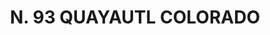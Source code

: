 ---
title: "N. 93 QUAYAUTL COLORADO"
plant-name: "N. 93"
plant-number: "093"
plant-img1: "/assets/img/plant093_verso.jpg"
plant-img2: "/assets/img/plant093.jpg"
plant-xml: "/assets/xml/plant093.xml"
plant-title: "N. 93 QUAYAUTL COLORADO"
plant-taxon-link: ""
plant-taxon-content: ""
layout: single-xml
---